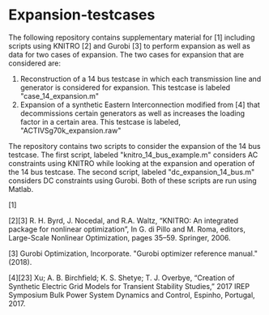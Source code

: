 # Expansion-testcases
The following repository contains supplementary material for [1] including scripts using KNITRO [2] and Gurobi [3] to perform expansion as well as data for two cases of expansion. The two cases for expansion that are considered are:
1) Reconstruction of a 14 bus testcase in which each transmission line and generator is considered for expansion. This testcase is labeled "case_14_expansion.m"
2) Expansion of a synthetic Eastern Interconnection modified from [4] that decommissions certain generators as well as increases the loading factor in a certain area. This testcase is labeled, "ACTIVSg70k_expansion.raw"

The repository contains two scripts to consider the expansion of the 14 bus testcase. The first script, labeled "knitro_14_bus_example.m" considers AC constraints using KNITRO while looking at the expansion and operation of the 14 bus testcase. The second script, labeled "dc_expansion_14_bus.m" considers DC constraints using Gurobi. Both of these scripts are run using Matlab.

[1]

[2][3]	R. H. Byrd, J. Nocedal, and R.A. Waltz, “KNITRO: An integrated package for nonlinear optimization”, In G. di Pillo and M. Roma, editors, Large-Scale Nonlinear Optimization, pages 35–59. Springer, 2006.

[3]	Gurobi Optimization, Incorporate. "Gurobi optimizer reference manual." (2018).

[4][23]	 Xu; A. B. Birchfield; K. S. Shetye; T. J. Overbye, “Creation of Synthetic Electric Grid Models for Transient Stability Studies,”  2017 IREP Symposium Bulk Power System Dynamics and Control, Espinho, Portugal, 2017.
